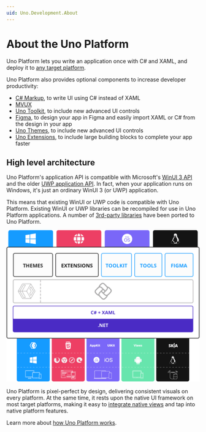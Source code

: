 ```yaml
---
uid: Uno.Development.About
---
```


# About the Uno Platform

Uno Platform lets you write an application once with C# and XAML, and deploy it to [any target platform](getting-started/requirements.md).

Uno Platform also provides optional components to increase developer productivity:
- [C# Markup](xref:Reference.Markup.GettingStarted), to write UI using C# instead of XAML
- [MVUX](xref:Overview.Reactive.Concept)
- [Uno Toolkit](xref:Toolkit.GettingStarted), to include new advanced UI controls
- [Figma](xref:Uno.Figma.Overview.GettingStarted), to design your app in Figma and easily import XAML or C# from the design in your app
- [Uno Themes](external/uno.themes/doc/themes-overview.md), to include new advanced UI controls
- [Uno Extensions](external/uno.extensions/doc/ExtensionsOverview.md), to include large building blocks to complete your app faster

## High level architecture

Uno Platform's application API is compatible with Microsoft's [WinUI 3 API](https://docs.microsoft.com/en-us/windows/apps/winui/winui3/) and the older [UWP application API](https://docs.microsoft.com/en-us/windows/uwp/get-started/). In fact, when your application runs on Windows, it's just an ordinary WinUI 3 (or UWP) application. 

This means that existing WinUI or UWP code is compatible with Uno Platform. Existing WinUI or UWP libraries can be recompiled for use in Uno Platform applications. A number of [3rd-party libraries](xref:Uno.Development.SupportedLibraries) have been ported to Uno Platform.

![High-level architecture diagram - WinUI on Windows, Uno.UI on other platforms](Assets/high-level-architecture-copy.png)

Uno Platform is pixel-perfect by design, delivering consistent visuals on every platform. At the same time, it rests upon the native UI framework on most target platforms, making it easy to [integrate native views](xref:Uno.Development.NativeViews) and tap into native platform features.

Learn more about [how Uno Platform works](xref:Uno.Development.HowItWorks).
